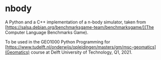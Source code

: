 # nbody

A Python and a C++ implementation of a n-body simulator, taken from [https://salsa.debian.org/benchmarksgame-team/benchmarksgame/](The Computer Language Benchmarks Game).

To be used in the GEO1000 Python Programming for [https://www.tudelft.nl/onderwijs/opleidingen/masters/gm/msc-geomatics](Geomatics) course at Delft University of Technology, Q1, 2021.
